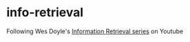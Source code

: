 # info-retrieval
Following Wes Doyle's [Information Retrieval series](https://youtu.be/78nJvQytiYE) on Youtube
